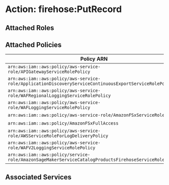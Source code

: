 # Action: firehose:PutRecord

## Attached Roles

## Attached Policies

| Policy ARN | Policy Name |
|------------|-------------|
| `arn:aws:iam::aws:policy/aws-service-role/APIGatewayServiceRolePolicy` | [APIGatewayServiceRolePolicy](../policies.md#apigatewayservicerolepolicy) |
| `arn:aws:iam::aws:policy/aws-service-role/ApplicationDiscoveryServiceContinuousExportServiceRolePolicy` | [ApplicationDiscoveryServiceContinuousExportServiceRolePolicy](../policies.md#applicationdiscoveryservicecontinuousexportservicerolepolicy) |
| `arn:aws:iam::aws:policy/aws-service-role/WAFRegionalLoggingServiceRolePolicy` | [WAFRegionalLoggingServiceRolePolicy](../policies.md#wafregionalloggingservicerolepolicy) |
| `arn:aws:iam::aws:policy/aws-service-role/WAFLoggingServiceRolePolicy` | [WAFLoggingServiceRolePolicy](../policies.md#wafloggingservicerolepolicy) |
| `arn:aws:iam::aws:policy/aws-service-role/AmazonFSxServiceRolePolicy` | [AmazonFSxServiceRolePolicy](../policies.md#amazonfsxservicerolepolicy) |
| `arn:aws:iam::aws:policy/AmazonFSxFullAccess` | [AmazonFSxFullAccess](../policies.md#amazonfsxfullaccess) |
| `arn:aws:iam::aws:policy/aws-service-role/AWSServiceRoleForLogDeliveryPolicy` | [AWSServiceRoleForLogDeliveryPolicy](../policies.md#awsserviceroleforlogdeliverypolicy) |
| `arn:aws:iam::aws:policy/aws-service-role/WAFV2LoggingServiceRolePolicy` | [WAFV2LoggingServiceRolePolicy](../policies.md#wafv2loggingservicerolepolicy) |
| `arn:aws:iam::aws:policy/service-role/AmazonSageMakerServiceCatalogProductsFirehoseServiceRolePolicy` | [AmazonSageMakerServiceCatalogProductsFirehoseServiceRolePolicy](../policies.md#amazonsagemakerservicecatalogproductsfirehoseservicerolepolicy) |

## Associated Services

